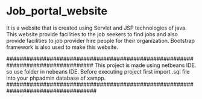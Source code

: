 # Job_portal_website
It is a website that is created using Servlet and JSP technologies of java. This website provide facilities to the job seekers to find jobs and also provide facilities to job provider hire people for their organization. Bootstrap framework is also used to make this website.

##################################################################################
This project is made using netbeans IDE. so use folder in nebeans IDE.
Before executing project first import .sql file into your phpadmin database of xampp.
###################################################################################
